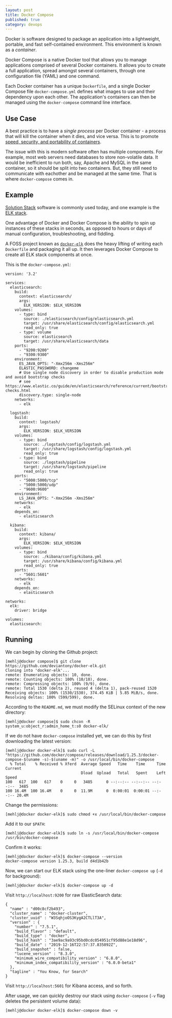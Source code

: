 ```yaml
---
layout: post
title: Docker Compose
published: true
category: devops
---
```


Docker is software designed to package an application into a lightweight, portable, and fast self-contained environment. 
This environment is known as a _container_. 

Docker Compose is a native Docker tool that allows you to manage applications comprised of several Docker containers.
It allows you to create a full application, spread amongst several containers, through one configuration file (YAML) and
one command. 

Each Docker container has a unique `Dockerfile`, and a single Docker Compose file `docker-compose.yml` defines what
images to use and their dependency upon each other. The application's containers can then be managed using the 
`docker-compose` command line interface.

## Use Case
A best practice is to have a _single process_ per Docker container - a process that will kill the container when it dies, and 
vice versa. This is to promote [speed, security, and portability of containers](
https://devops.stackexchange.com/questions/447/why-it-is-recommended-to-run-only-one-process-in-a-container).

The issue with this is modern software often has multiple components. For example, most web servers need databases to
store non-volatile data. It would be inefficient to run both, say, Apache and MySQL in the same container, so it should
be split into two containers. But, they still need to communicate with eachother and be managed at the same time. That 
is where `docker-compose` comes in. 

## Example
[Solution Stack](https://en.wikipedia.org/wiki/Solution_stack) software is commonly used today, and one example is the
[ELK stack](https://www.elastic.co/what-is/elk-stack). 

One advantage of Docker and Docker Compose is the ability to spin up instances of these stacks in seconds, as opposed to
hours or days of manual configuration, troubleshooting, and fiddling. 

A FOSS project known as [`docker-elk`](https://github.com/deviantony/docker-elk) does the heavy lifting of writing each 
`Dockerfile` and packaging it all up. It then leverages Docker Compose to create all ELK stack components at once. 

This is the `docker-compose.yml`:
```
version: '3.2'

services:
  elasticsearch:
    build:
      context: elasticsearch/
      args:
        ELK_VERSION: $ELK_VERSION
    volumes:
      - type: bind
        source: ./elasticsearch/config/elasticsearch.yml
        target: /usr/share/elasticsearch/config/elasticsearch.yml
        read_only: true
      - type: volume
        source: elasticsearch
        target: /usr/share/elasticsearch/data
    ports:
      - "9200:9200"
      - "9300:9300"
    environment:
      ES_JAVA_OPTS: "-Xmx256m -Xms256m"
      ELASTIC_PASSWORD: changeme
      # Use single node discovery in order to disable production mode and avoid bootstrap checks
      # see https://www.elastic.co/guide/en/elasticsearch/reference/current/bootstrap-checks.html
      discovery.type: single-node
    networks:
      - elk

  logstash:
    build:
      context: logstash/
      args:
        ELK_VERSION: $ELK_VERSION
    volumes:
      - type: bind
        source: ./logstash/config/logstash.yml
        target: /usr/share/logstash/config/logstash.yml
        read_only: true
      - type: bind
        source: ./logstash/pipeline
        target: /usr/share/logstash/pipeline
        read_only: true
    ports:
      - "5000:5000/tcp"
      - "5000:5000/udp"
      - "9600:9600"
    environment:
      LS_JAVA_OPTS: "-Xmx256m -Xms256m"
    networks:
      - elk
    depends_on:
      - elasticsearch

  kibana:
    build:
      context: kibana/
      args:
        ELK_VERSION: $ELK_VERSION
    volumes:
      - type: bind
        source: ./kibana/config/kibana.yml
        target: /usr/share/kibana/config/kibana.yml
        read_only: true
    ports:
      - "5601:5601"
    networks:
      - elk
    depends_on:
      - elasticsearch

networks:
  elk:
    driver: bridge

volumes:
  elasticsearch:
```

## Running
We can begin by cloning the Github project:
```
[mehlj@docker compose]$ git clone https://github.com/deviantony/docker-elk.git
Cloning into 'docker-elk'...
remote: Enumerating objects: 10, done.
remote: Counting objects: 100% (10/10), done.
remote: Compressing objects: 100% (9/9), done.
remote: Total 1530 (delta 2), reused 4 (delta 1), pack-reused 1520
Receiving objects: 100% (1530/1530), 374.45 KiB | 5.85 MiB/s, done.
Resolving deltas: 100% (599/599), done.
```
According to the `README.md`, we must modify the SELinux context of the new directory:
```
[mehlj@docker compose]$ sudo chcon -R system_u:object_r:admin_home_t:s0 docker-elk/
```
If we do not have `docker-compose` installed yet, we can do this by first downloading the latest version:
```
[mehlj@docker docker-elk]$ sudo curl -L "https://github.com/docker/compose/releases/download/1.25.3/docker-compose-$(uname -s)-$(uname -m)" -o /usr/local/bin/docker-compose
  % Total    % Received % Xferd  Average Speed   Time    Time     Time  Current
                                 Dload  Upload   Total   Spent    Left  Speed
100   617  100   617    0     0   3485      0 --:--:-- --:--:-- --:--:--  3485
100 16.4M  100 16.4M    0     0  11.9M      0  0:00:01  0:00:01 --:--:-- 20.4M
```
Change the permissions:
```
[mehlj@docker docker-elk]$ sudo chmod +x /usr/local/bin/docker-compose
```
Add it to our `$PATH`:
```
[mehlj@docker docker-elk]$ sudo ln -s /usr/local/bin/docker-compose /usr/bin/docker-compose
```
Confirm it works:
```
[mehlj@docker docker-elk]$ docker-compose --version
docker-compose version 1.25.3, build d4d1b42b
```
Now, we can start our ELK stack using the one-liner `docker-compose up` (`-d` for background):
```
[mehlj@docker docker-elk]$ docker-compose up -d
```
Visit `http://localhost:9200` for raw ElasticSearch data:
```
{
  "name" : "d00c8cf2b493",
  "cluster_name" : "docker-cluster",
  "cluster_uuid" : "W3SqhjoOS3KygA2CTLlT3A",
  "version" : {
    "number" : "7.5.1",
    "build_flavor" : "default",
    "build_type" : "docker",
    "build_hash" : "3ae9ac9a93c95bd0cdc054951cf95d88e1e18d96",
    "build_date" : "2019-12-16T22:57:37.835892Z",
    "build_snapshot" : false,
    "lucene_version" : "8.3.0",
    "minimum_wire_compatibility_version" : "6.8.0",
    "minimum_index_compatibility_version" : "6.0.0-beta1"
  },
  "tagline" : "You Know, for Search"
}
```
Visit `http://localhost:5601` for Kibana access, and so forth.

After usage, we can quickly destroy our stack using `docker-compose` (`-v` flag deletes the persistent volume data):
```
[mehlj@docker docker-elk]$ docker-compose down -v
```
